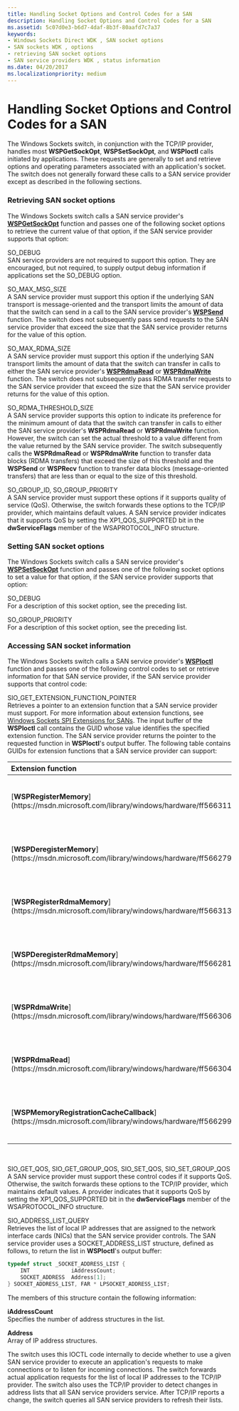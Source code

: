 ```yaml
---
title: Handling Socket Options and Control Codes for a SAN
description: Handling Socket Options and Control Codes for a SAN
ms.assetid: 5c07d0e3-b6d7-4daf-8b3f-80aafd7c7a37
keywords:
- Windows Sockets Direct WDK , SAN socket options
- SAN sockets WDK , options
- retrieving SAN socket options
- SAN service providers WDK , status information
ms.date: 04/20/2017
ms.localizationpriority: medium
---
```


# Handling Socket Options and Control Codes for a SAN





The Windows Sockets switch, in conjunction with the TCP/IP provider, handles most **WSPGetSockOpt**, **WSPSetSockOpt**, and **WSPIoctl** calls initiated by applications. These requests are generally to set and retrieve options and operating parameters associated with an application's socket. The switch does not generally forward these calls to a SAN service provider except as described in the following sections.

### Retrieving SAN socket options

The Windows Sockets switch calls a SAN service provider's [**WSPGetSockOpt**](https://msdn.microsoft.com/library/windows/hardware/ff566292) function and passes one of the following socket options to retrieve the current value of that option, if the SAN service provider supports that option:

<a href="" id="so-debug"></a>SO\_DEBUG  
SAN service providers are not required to support this option. They are encouraged, but not required, to supply output debug information if applications set the SO\_DEBUG option.

<a href="" id="so-max-msg-size"></a>SO\_MAX\_MSG\_SIZE  
A SAN service provider must support this option if the underlying SAN transport is message-oriented and the transport limits the amount of data that the switch can send in a call to the SAN service provider's [**WSPSend**](https://msdn.microsoft.com/library/windows/hardware/ff566316) function. The switch does not subsequently pass send requests to the SAN service provider that exceed the size that the SAN service provider returns for the value of this option.

<a href="" id="so-max-rdma-size"></a>SO\_MAX\_RDMA\_SIZE  
A SAN service provider must support this option if the underlying SAN transport limits the amount of data that the switch can transfer in calls to either the SAN service provider's [**WSPRdmaRead**](https://msdn.microsoft.com/library/windows/hardware/ff566304) or [**WSPRdmaWrite**](https://msdn.microsoft.com/library/windows/hardware/ff566306) function. The switch does not subsequently pass RDMA transfer requests to the SAN service provider that exceed the size that the SAN service provider returns for the value of this option.

<a href="" id="so-rdma-threshold-size"></a>SO\_RDMA\_THRESHOLD\_SIZE  
A SAN service provider supports this option to indicate its preference for the minimum amount of data that the switch can transfer in calls to either the SAN service provider's **WSPRdmaRead** or **WSPRdmaWrite** function. However, the switch can set the actual threshold to a value different from the value returned by the SAN service provider. The switch subsequently calls the **WSPRdmaRead** or **WSPRdmaWrite** function to transfer data blocks (RDMA transfers) that exceed the size of this threshold and the **WSPSend** or **WSPRecv** function to transfer data blocks (message-oriented transfers) that are less than or equal to the size of this threshold.

<a href="" id="so-group-id--so-group-priority"></a>SO\_GROUP\_ID, SO\_GROUP\_PRIORITY  
A SAN service provider must support these options if it supports quality of service (QoS). Otherwise, the switch forwards these options to the TCP/IP provider, which maintains default values. A SAN service provider indicates that it supports QoS by setting the XP1\_QOS\_SUPPORTED bit in the **dwServiceFlags** member of the WSAPROTOCOL\_INFO structure.

### Setting SAN socket options

The Windows Sockets switch calls a SAN service provider's [**WSPSetSockOpt**](https://msdn.microsoft.com/library/windows/hardware/ff566318) function and passes one of the following socket options to set a value for that option, if the SAN service provider supports that option:

<a href="" id="so-debug"></a>SO\_DEBUG  
For a description of this socket option, see the preceding list.

<a href="" id="so-group-priority"></a>SO\_GROUP\_PRIORITY  
For a description of this socket option, see the preceding list.

### Accessing SAN socket information

The Windows Sockets switch calls a SAN service provider's [**WSPIoctl**](https://msdn.microsoft.com/library/windows/hardware/ff566296) function and passes one of the following control codes to set or retrieve information for that SAN service provider, if the SAN service provider supports that control code:

<a href="" id="sio-get-extension-function-pointer"></a>SIO\_GET\_EXTENSION\_FUNCTION\_POINTER  
Retrieves a pointer to an extension function that a SAN service provider must support. For more information about extension functions, see [Windows Sockets SPI Extensions for SANs](windows-sockets-spi-extensions-for-sans.md). The input buffer of the **WSPIoctl** call contains the GUID whose value identifies the specified extension function. The SAN service provider returns the pointer to the requested function in **WSPIoctl**'s output buffer. The following table contains GUIDs for extension functions that a SAN service provider can support:

<table>
<colgroup>
<col width="50%" />
<col width="50%" />
</colgroup>
<thead>
<tr class="header">
<th align="left">Extension function</th>
<th align="left">GUID</th>
</tr>
</thead>
<tbody>
<tr class="odd">
<td align="left"><p>[<strong>WSPRegisterMemory</strong>](https://msdn.microsoft.com/library/windows/hardware/ff566311)</p></td>
<td align="left"><p>{C0B422F5-F58C-11d1-AD6C-00C04FA34A2D}</p></td>
</tr>
<tr class="even">
<td align="left"><p>[<strong>WSPDeregisterMemory</strong>](https://msdn.microsoft.com/library/windows/hardware/ff566279)</p></td>
<td align="left"><p>{C0B422F6-F58C-11d1-AD6C-00C04FA34A2D}</p></td>
</tr>
<tr class="odd">
<td align="left"><p>[<strong>WSPRegisterRdmaMemory</strong>](https://msdn.microsoft.com/library/windows/hardware/ff566313)</p></td>
<td align="left"><p>{C0B422F7-F58C-11d1-AD6C-00C04FA34A2D}</p></td>
</tr>
<tr class="even">
<td align="left"><p>[<strong>WSPDeregisterRdmaMemory</strong>](https://msdn.microsoft.com/library/windows/hardware/ff566281)</p></td>
<td align="left"><p>{C0B422F8-F58C-11d1-AD6C-00C04FA34A2D}</p></td>
</tr>
<tr class="odd">
<td align="left"><p>[<strong>WSPRdmaWrite</strong>](https://msdn.microsoft.com/library/windows/hardware/ff566306)</p></td>
<td align="left"><p>{C0B422F9-F58C-11d1-AD6C-00C04FA34A2D}</p></td>
</tr>
<tr class="even">
<td align="left"><p>[<strong>WSPRdmaRead</strong>](https://msdn.microsoft.com/library/windows/hardware/ff566304)</p></td>
<td align="left"><p>{C0B422FA-F58C-11d1-AD6C-00C04FA34A2D}</p></td>
</tr>
<tr class="odd">
<td align="left"><p>[<strong>WSPMemoryRegistrationCacheCallback</strong>](https://msdn.microsoft.com/library/windows/hardware/ff566299)</p></td>
<td align="left"><p>{E5DA4AF8-D824-48CD-A799-6337A98ED2AF}</p></td>
</tr>
</tbody>
</table>

 

<a href="" id="sio-get-qos--sio-get-group-qos--sio-set-qos--sio-set-group-qos"></a>SIO\_GET\_QOS, SIO\_GET\_GROUP\_QOS, SIO\_SET\_QOS, SIO\_SET\_GROUP\_QOS  
A SAN service provider must support these control codes if it supports QoS. Otherwise, the switch forwards these options to the TCP/IP provider, which maintains default values. A provider indicates that it supports QoS by setting the XP1\_QOS\_SUPPORTED bit in the **dwServiceFlags** member of the WSAPROTOCOL\_INFO structure.

<a href="" id="sio-address-list-query"></a>SIO\_ADDRESS\_LIST\_QUERY  
Retrieves the list of local IP addresses that are assigned to the network interface cards (NICs) that the SAN service provider controls. The SAN service provider uses a SOCKET\_ADDRESS\_LIST structure, defined as follows, to return the list in **WSPIoctl**'s output buffer:

```C++
typedef struct _SOCKET_ADDRESS_LIST {
    INT             iAddressCount; 
    SOCKET_ADDRESS  Address[1]; 
} SOCKET_ADDRESS_LIST, FAR * LPSOCKET_ADDRESS_LIST;
```

The members of this structure contain the following information:

<a href="" id="iaddresscount"></a>**iAddressCount**  
Specifies the number of address structures in the list.

<a href="" id="address"></a>**Address**  
Array of IP address structures.

The switch uses this IOCTL code internally to decide whether to use a given SAN service provider to execute an application's requests to make connections or to listen for incoming connections. The switch forwards actual application requests for the list of local IP addresses to the TCP/IP provider. The switch also uses the TCP/IP provider to detect changes in address lists that all SAN service providers service. After TCP/IP reports a change, the switch queries all SAN service providers to refresh their lists.

 

 





